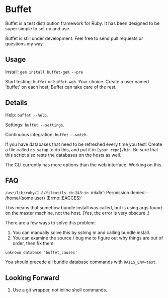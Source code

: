 # Buffet

Buffet is a test distribution framework for Ruby. It has been designed to be super simple to set up and use. 

Buffet is still under development. Feel free to send pull requests or questions my way.

## Usage

Install: `gem install buffet-gem --pre`

Start testing: `buffet` or `buffet-web`. Your choice. Create a user named 'buffet' on each host; Buffet can take care of the rest. 

## Details

Help: `buffet --help`. 

Settings: `buffet --settings`.

Continuous integration: `buffet --watch`. 

If you have databases that need to be refreshed every time you test: Create a file called `db_setup` to do this, and put it in `[your repo]/bin`. Be sure that this script also rests the databases on the hosts as well.

The CLI currently has more options than the web interface. Working on this.

## FAQ

`/usr/lib/ruby/1.8/fileutils.rb:243:in `mkdir': Permission denied - /home/(some user) (Errno::EACCES)`

This means that somehow bundle install was called, but is using args found on the master machine, not the host. (Yes, the error is very obscure..)

There are a few ways to solve this problem:
1. You can manually solve this by sshing in and calling bundle install.
2. You can examine the source / bug me to figure out why things are out of order, then fix them.

`unknown database 'buffet_causes'`

You should precede all bundle database commands with `RAILS_ENV=test`.

## Looking Forward

1. Use a git wrapper, not inline shell commands.
